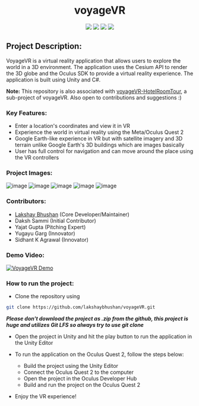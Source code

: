 <h1 align="center"> voyageVR </h1>

<p align="center">

<img src ="https://img.shields.io/badge/c%23-4D94FF.svg?style=for-the-badge&logo=c-sharp&logoColor=white">
<img src ="https://img.shields.io/badge/unity-%23000000.svg?style=for-the-badge&logo=unity&logoColor=white">
<img src ="https://img.shields.io/badge/Cesium-6CADDF.svg?style=for-the-badge&logo=Cesium&logoColor=white">
<img src ="https://img.shields.io/badge/Oculus-1C1E20.svg?style=for-the-badge&logo=Oculus&logoColor=white">

</p>

## Project Description:

VoyageVR is a virtual reality application that allows users to explore the world in a 3D environment. The application uses the Cesium API to render the 3D globe and the Oculus SDK to provide a virtual reality experience. The application is built using Unity and C#.

**Note:** This repository is also associated with [voyageVR-HotelRoomTour](https://github.com/lakshaybhushan/voyageVR-HotelRoomTour), a sub-project of voyageVR. Also open to contributions and suggestions :)


### Key Features:

- Enter a location's coordinates and view it in VR
- Experience the world in virtual reality using the Meta/Oculus Quest 2
- Google Earth-like experience in VR but with satellite imagery and 3D terrain unlike Google Earth's 3D buildings which are images basically
- User has full control for navigation and can move around the place using the VR controllers

### Project Images:

![image](/Images/voyageVR-1.png)
![image](/Images/voyageVR-2.png)
![image](/Images/voyageVR-3.png)
![image](/Images/voyageVR-4.png)
![image](/Images/voyageVR-5.png)

### Contributors:

- [Lakshay Bhushan](https://github.com/lakshaybhushan) (Core Developer/Maintainer)
- Daksh Sammi (Initial Contributor)
- Yajat Gupta (Pitching Expert)
- Yugayu Garg (Innovator)
- Sidhant K Agrawal (Innovator)

### Demo Video:

[![VoyageVR Demo](https://i9.ytimg.com/vi_webp/XRB4R5pSy2Y/mqdefault.webp?v=65ee0b43&sqp=CLiUuK8G&rs=AOn4CLCIVYak5eJjUYlZHMg98ZeS0FQANg)](https://youtu.be/XRB4R5pSy2Yh)

### How to run the project:

- Clone the repository using

```bash
git clone https://github.com/lakshaybhushan/voyageVR.git
```


***Please don't download the project as **.zip** from the github, this project is huge and utilizes Git LFS so always try to use git clone***

- Open the project in Unity and hit the play button to run the application in the Unity Editor

- To run the application on the Oculus Quest 2, follow the steps below:

  - Build the project using the Unity Editor
  - Connect the Oculus Quest 2 to the computer
  - Open the project in the Oculus Developer Hub
  - Build and run the project on the Oculus Quest 2

- Enjoy the VR experience!